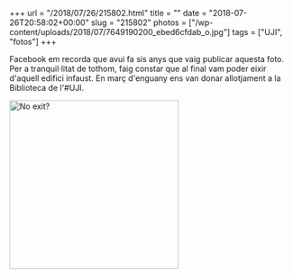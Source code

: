 +++
url = "/2018/07/26/215802.html"
title = ""
date = "2018-07-26T20:58:02+00:00"
slug = "215802"
photos = ["/wp-content/uploads/2018/07/7649190200_ebed6cfdab_o.jpg"]
tags = ["UJI", "fotos"]
+++

Facebook em recorda que avui fa sis anys que vaig publicar aquesta foto. Per a tranquil·litat de tothom, faig constar que al final vam poder eixir d'aquell edifici infaust. En març d'enguany ens van donar allotjament a la Biblioteca de l'#UJI.

<img src="/wp-content/uploads/2018/07/7649190200_ebed6cfdab_o.jpg" class="alignnone size-medium wp-image-1231" width="300" height="300" alt="No exit?">
